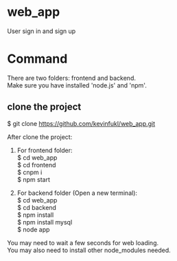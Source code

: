 # web_app
User sign in and sign up

# Command
There are two folders: frontend and backend.  
Make sure you have installed 'node.js' and 'npm'.  

## clone the project
$ git clone https://github.com/kevinfukl/web_app.git   


After clone the project:  
1. For frontend folder:  
$ cd web_app  
$ cd frontend  
$ cnpm i  
$ npm start  

2. For backend folder (Open a new terminal):  
$ cd web_app  
$ cd backend  
$ npm install   
$ npm install mysql   
$ node app  

You may need to wait a few seconds for web loading.  
You may also need to install other node_modules needed.  
